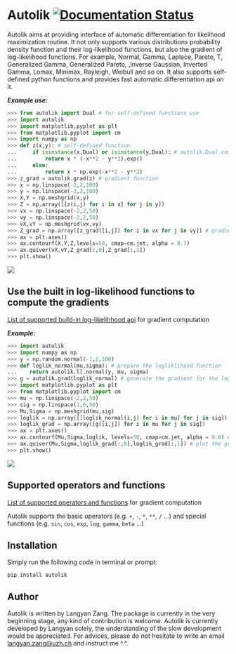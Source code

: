 # Autolik [![Documentation Status](https://readthedocs.org/projects/autolik/badge/?version=latest)](https://autolik.readthedocs.io/en/latest/?badge=latest)

Autolik aims at providing interface of automatic differentiation for likelihood maximization routine. It not only supports various distributions probability density function and their log-likelihood functions, but also the gradient of log-likelihood functions. For example, Normal, Gamma, Laplace, Pareto, T, Generalized Gamma, Generalized Pareto, ,Inverse Gaussian, Inverted Gamma, Lomax, Minimax, Rayleigh, Weibull and so on. It also supports self-defined python functions and provides fast automatic differentiation api on it.

**_Example use:_**

```python
>>> from autolik import Dual # for self-defined functions use
>>> import autolik
>>> import matplotlib.pyplot as plt
>>> from matplotlib.pyplot import cm
>>> import numpy as np
>>> def z(x,y): # self-defined function
...     if isinstance(x,Dual) or isinstance(y,Dual): # autolik.Dual computation
...         return x * (-x**2 - y**2).exp()
...     else:
...         return x * np.exp(-x**2 - y**2)
>>> z_grad = autolik.grad(z) # gradient function
>>> x = np.linspace(-2,2,100)
>>> y = np.linspace(-2,2,100)
>>> X,Y = np.meshgrid(x,y)
>>> Z = np.array([[z(i,j) for i in x] for j in y])
>>> vx = np.linspace(-2,2,50)
>>> vy = np.linspace(-2,2,50)
>>> vX,vY = np.meshgrid(vx,vy)
>>> Z_grad = np.array([z_grad([i,j]) for i in vx for j in vy]) # gradient vectors
>>> ax = plt.axes()
>>> ax.contourf(X,Y,Z,levels=50, cmap=cm.jet, alpha = 0.7)
>>> ax.quiver(vX,vY,Z_grad[:,0],Z_grad[:,1])
>>> plt.show()
```

<img src="examples/figures/contourf_x_exp_x2_y2.png">

## Use the built in log-likelihood functions to compute the gradients

[List of supported build-in log-likelihhood api](docs/api_list.md) for gradient computation

**_Example:_**

```python
>>> import autolik
>>> import numpy as np
>>> y = np.random.normal(-1,2,100)
>>> def loglik_normal(mu,sigma): # prepare the logliklihood function
...    return autolik.ll.normal(y, mu, sigma)
>>> g = autolik.grad(loglik_normal) # generate the gradient for the logliklihood function
>>> import matplotlib.pyplot as plt
>>> from matplotlib.pyplot import cm
>>> mu = np.linspace(-2,2,50)
>>> sig = np.linspace(1,6,50)
>>> Mu,Sigma = np.meshgrid(mu,sig)
>>> loglik = np.array([[loglik_normal(i,j) for i in mu] for j in sig])
>>> loglik_grad = np.array([g([i,j]) for i in mu for j in sig])
>>> ax = plt.axes()
>>> ax.contourf(Mu,Sigma,loglik, levels=50, cmap=cm.jet, alpha = 0.8) # plot the contour of log-likelihood function
>>> ax.quiver(Mu,Sigma,loglik_grad[:,0],loglik_grad[:,1]) # plot the gradient vectors of log-likelihood function
>>> plt.show()
```

<img src="examples/figures/contourf_loglik_normal.png">

## Supported operators and functions

[List of supported operators and functions](docs/operator_list.md) for gradient computation

Autolik supports the basic operators (e.g. `+`, `-`, `*`, `**`, `/` ...) and special functions (e.g. `sin`, `cos`, `exp`, `log`, `gamma`, `beta` ...)

## Installation

Simply run the following code in terminal or prompt:

```shell
pip install autolik
```

## Author

Autolik is written by Langyan Zang. The package is currently in the very beginning stage, any kind of contribution is welcome. Autolik is currently developed by Langyan solely, the understanding of the slow development would be appreciated. For advices, please do not hesitate to write an email [<langyan.zang@uzh.ch>](langyan.zang@uzh.ch) and instruct me ^.^.
